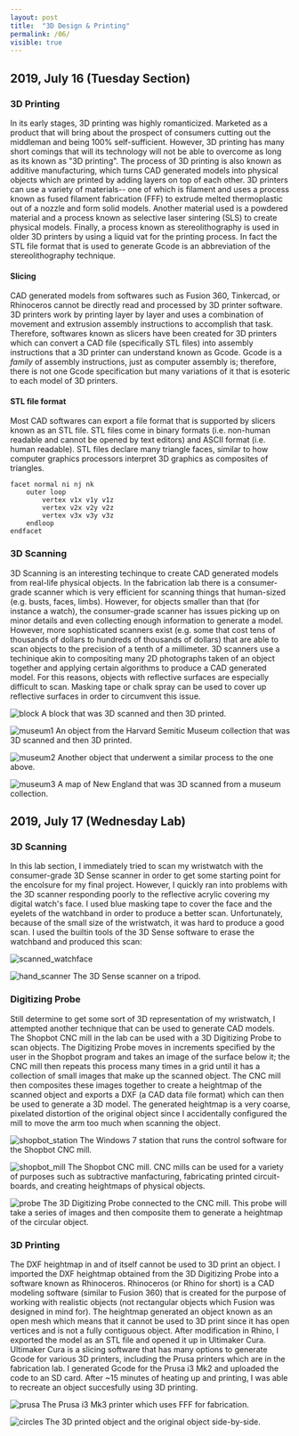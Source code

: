 ```yaml
---
layout: post
title:  "3D Design & Printing"
permalink: /06/
visible: true
---
```


## 2019, July 16 (Tuesday Section)

### 3D Printing
In its early stages, 3D printing was highly romanticized. Marketed as a product that will bring about the prospect of consumers cutting out the middleman and being 100% self-sufficient. However, 3D printing has many short comings that will its technology will not be able to overcome as long as its known as "3D printing". The process of 3D printing is also known as additive manufacturing, which turns CAD generated models into physical objects which are printed by adding layers on top of each other. 3D printers can use a variety of materials-- one of which is filament and uses a process known as fused filament fabrication (FFF) to extrude melted thermoplastic out of a nozzle and form solid models. Another material used is a powdered material and a process known as selective laser sintering (SLS) to create physical models. Finally, a process known as stereolithography is used in older 3D printers by using a liquid vat for the printing process. In fact the STL file format that is used to generate Gcode is an abbreviation of the stereolithography technique.

#### Slicing
CAD generated models from softwares such as Fusion 360, Tinkercad, or Rhinoceros cannot be directly read and processed by 3D printer software. 3D printers work by printing layer by layer and uses a combination of movement and extrusion assembly instructions to accomplish that task. Therefore, softwares known as slicers have been created for 3D printers which can convert a CAD file (specifically STL files) into assembly instructions that a 3D printer can understand known as Gcode. Gcode is a *family* of assembly instructions, just as computer assembly is; therefore, there is not one Gcode specification but many variations of it that is esoteric to each model of 3D printers.

#### STL file format
Most CAD softwares can export a file format that is supported by slicers known as an STL file. STL files come in binary formats (i.e. non-human readable and cannot be opened by text editors) and ASCII format (i.e. human readable). STL files declare many triangle faces, similar to how computer graphics processors interpret 3D graphics as composites of triangles.

```
facet normal ni nj nk
    outer loop
        vertex v1x v1y v1z
        vertex v2x v2y v2z
        vertex v3x v3y v3z
    endloop
endfacet
```

### 3D Scanning
3D Scanning is an interesting techinque to create CAD generated models from real-life physical objects. In the fabrication lab there is a consumer-grade scanner which is very efficient for scanning things that human-sized (e.g. busts, faces, limbs). However, for objects smaller than that (for instance a watch), the consumer-grade scanner has issues picking up on minor details and even collecting enough information to generate a model. However, more sophisticated scanners exist (e.g. some that cost tens of thousands of dollars to hundreds of thousands of dollars) that are able to scan objects to the precision of a tenth of a millimeter. 3D scanners use a techinique akin to compositing many 2D photographs taken of an object together and applying certain algorithms to produce a CAD generated model. For this reasons, objects with reflective surfaces are especially difficult to scan. Masking tape or chalk spray can be used to cover up reflective surfaces in order to circumvent this issue.

![block](./block.jpg)
A block that was 3D scanned and then 3D printed.

![museum1](./museum1.jpg)
An object from the Harvard Semitic Museum collection that was 3D scanned and then 3D printed.

![museum2](./museum2.jpg)
Another object that underwent a similar process to the one above.

![museum3](./museum3.jpg)
A map of New England that was 3D scanned from a museum collection.

## 2019, July 17 (Wednesday Lab)

### 3D Scanning
In this lab section, I immediately tried to scan my wristwatch with the consumer-grade 3D Sense scanner in order to get some starting point for the encolsure for my final project. However, I quickly ran into problems with the 3D scanner responding poorly to the reflective acrylic covering my digital watch's face. I used blue masking tape to cover the face and the eyelets of the watchband in order to produce a better scan. Unfortunately, because of the small size of the wristwatch, it was hard to produce a good scan. I used the builtin tools of the 3D Sense software to erase the watchband and produced this scan:

![scanned_watchface](./scanned_watchface.jpg)

![hand_scanner](./hand_scanner.jpg)
The 3D Sense scanner on a tripod.

### Digitizing Probe
Still determine to get some sort of 3D representation of my wristwatch, I attempted another technique that can be used to generate CAD models. The Shopbot CNC mill in the lab can be used with a 3D Digitizing Probe to scan objects. The Digitizing Probe moves in increments specified by the user in the Shopbot program and takes an image of the surface below it; the CNC mill then repeats this process many times in a grid until it has a collection of small images that make up the scanned object. The CNC mill then composites these images together to create a heightmap of the scanned object and exports a DXF (a CAD data file format) which can then be used to generate a 3D model. The generated heightmap is a very coarse, pixelated distortion of the original object since I accidentally configured the mill to move the arm too much when scanning the object.

![shopbot_station](./shopbot_station.jpg)
The Windows 7 station that runs the control software for the Shopbot CNC mill.

![shopbot_mill](./shopbot_mill.jpg)
The Shopbot CNC mill. CNC mills can be used for a variety of purposes such as subtractive manfacturing, fabricating printed circuit-boards, and creating heightmaps of physical objects.

![probe](./probe.jpg)
The 3D Digitizing Probe connected to the CNC mill. This probe will take a series of images and then composite them to generate a heightmap of the circular object.

### 3D Printing
The DXF heightmap in and of itself cannot be used to 3D print an object. I imported the DXF heightmap obtained from the 3D Digitizing Probe into a software known as Rhinoceros. Rhinoceros (or Rhino for short) is a CAD modeling software (similar to Fusion 360) that is created for the purpose of working with realistic objects (not rectangular objects which Fusion was designed in mind for). The heightmap generated an object known as an open mesh which means that it cannot be used to 3D print since it has open vertices and is not a fully contiguous object. After modification in Rhino, I exported the model as an STL file and opened it up in Ultimaker Cura. Ultimaker Cura is a slicing software that has many options to generate Gcode for various 3D printers, including the Prusa printers which are in the fabrication lab. I generated Gcode for the Prusa i3 Mk2 and uploaded the code to an SD card. After ~15 minutes of heating up and printing, I was able to recreate an object succesfully using 3D printing.

![prusa](./prusa.jpg)
The Prusa i3 Mk3 printer which uses FFF for fabrication.

![circles](./circles.jpg)
The 3D printed object and the original object side-by-side.